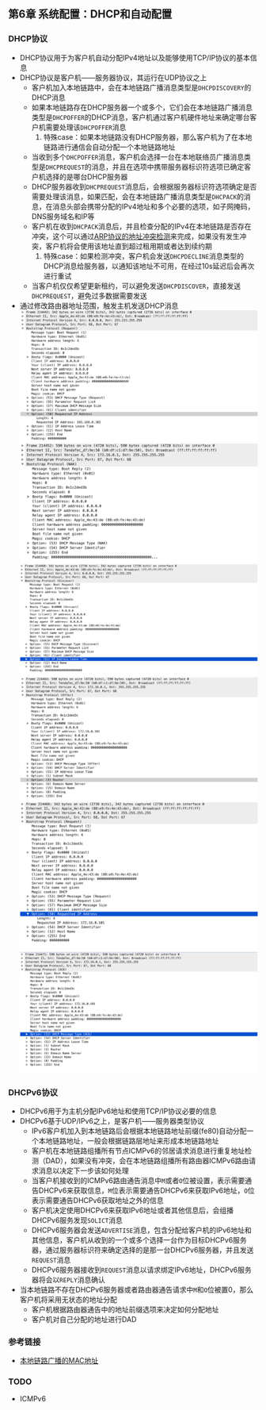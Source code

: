 ## 第6章 系统配置：DHCP和自动配置
### DHCP协议
+ DHCP协议用于为客户机自动分配IPv4地址以及能够使用TCP/IP协议的基本信息
+ DHCP协议是客户机——服务器协议，其运行在UDP协议之上
    - 客户机加入本地链路中，会在本地链路广播消息类型是`DHCPDISCOVERY`的DHCP消息
    - 如果本地链路存在DHCP服务器一个或多个，它们会在本地链路广播消息类型是`DHCPOFFER`的DHCP消息，客户机通过客户机硬件地址来确定哪台客户机需要处理该`DHCPOFFER`消息
        1. 特殊case：如果本地链路没有DHCP服务器，那么客户机为了在本地链路进行通信会自动分配一个本地链路地址
    - 当收到多个`DHCPOFFER`消息，客户机会选择一台在本地联络员广播消息类型是`DHCPREQUEST`的消息，并且在选项中携带服务器标识符选项已确定客户机选择的是哪台DHCP服务器
    - DHCP服务器收到`DHCPREQUEST`消息后，会根据服务器标识符选项确定是否需要处理该消息，如果匹配，会在本地链路广播消息类型是`DHCPACK`的消息，在消息头部会携带分配的IPv4地址和多个必要的选项，如子网掩码，DNS服务域名和IP等
    - 客户机在收到`DHCPACK`消息后，并且检查分配的IPv4在本地链路是否存在冲突，这个可以通过[ARP协议的地址冲突检测](第4章-地址解析协议.md)来完成，如果没有发生冲突，客户机将会使用该地址直到超过租用期或者达到续约期
        1. 特殊case：如果检测冲突，客户机会发送`DHCPDECLINE`消息类型的DHCP消息给服务器，以通知该地址不可用，在经过10s延迟后会再次进行重试
    - 当客户机仅仅希望更新租约，可以避免发送`DHCPDISCOVER`，直接发送`DHCPREQUEST`，避免过多数据需要发送
+ 通过修改路由器地址范围，触发主机发送DHCP消息
    ![DHCPREQUEST](resources/DHCPREQUEST1.png)
    ![DHCPNAK](resources/DHCPNAK.png)
    ![DHCPDISCOVERY](resources/DHCPDISCOVERY.png)
    ![DHCPOFFER](resources/DHCPOFFER.png)
    ![DHCPREQUEST](resources/DHCPREQUEST.png)
    ![DHCPACK](resources/DHCPACK.png)
### DHCPv6协议
+ DHCPv6用于为主机分配IPv6地址和使用TCP/IP协议必要的信息
+ DHCPv6基于UDP/IPv6之上，是客户机——服务器类型协议
    - IPv6客户机加入到本地链路后会根据本地链路地址前缀(fe80)自动分配一个本地链路地址，一般会根据链路层地址来形成本地链路地址
    - 客户机在本地链路组播所有节点ICMPv6的邻居请求消息进行重复地址检测（DAD），如果没有冲突，会在本地链路组播所有路由器ICMPv6路由请求消息以决定下一步该如何处理
    - 当客户机接收到的ICMPv6路由通告消息中`M`或者`O`位被设置，表示需要通告DHCPv6来获取信息，`M`位表示需要通告DHCPv6来获取IPv6地址，`O`位表示需要通告DHCPv6获取地址之外的信息
    - 客户机决定使用DHCPv6来获取IPv6地址或者其他信息后，会组播DHCPv6服务发现`SOLICT`消息
    - DHCPv6服务器会发送`ADVERTISE`消息，包含分配给客户机的IPv6地址和其他信息，客户机从收到的一个或多个选择一台作为目标DHCPv6服务器，通过服务器标识符来确定选择的是那一台DHCPv6服务器，并且发送`REQUEST`消息
    - DHCPv6服务器接收到`REQUEST`消息以请求绑定IPv6地址，DHCPv6服务器将会以`REPLY`消息确认
+ 当本地链路不存在DHCPv6服务器或者路由器通告请求中`M`和`O`位被置0，那么客户机将采用无状态的地址分配
    - 客户机根据路由器通告中的地址前缀选项来决定如何分配地址
    - 客户机对自己分配的地址进行DAD

### 参考链接
- [本地链路广播的MAC地址](https://www.ietf.org/proceedings/65/slides/16ng-3/sld5.htm)

### TODO
- ICMPv6